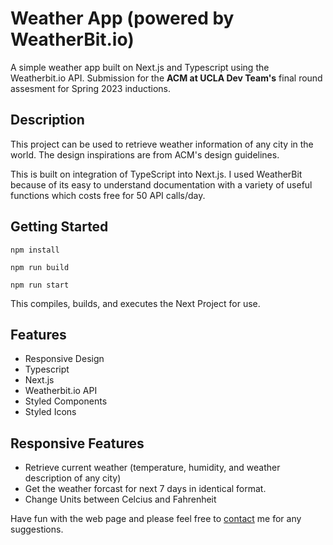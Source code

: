 # Weather App (powered by WeatherBit.io)

A simple weather app built on Next.js and Typescript using the Weatherbit.io API. Submission for the **ACM at UCLA Dev Team's** final round assesment for Spring 2023 inductions. 


## Description

This project can be used to retrieve weather information of any city in the world. The design inspirations are from ACM's design guidelines. 

This is built on integration of TypeScript into Next.js. I used WeatherBit because of its easy to understand documentation with a variety of useful functions which costs free for 50 API calls/day. 

## Getting Started

```
npm install
```
``` 
npm run build 
```
```
npm run start
```
This compiles, builds, and executes the Next Project for use. 


## Features
- Responsive Design
- Typescript
- Next.js
- Weatherbit.io API
- Styled Components
- Styled Icons

## Responsive Features
- Retrieve current weather (temperature, humidity, and weather description of any city)
- Get the weather forcast for next 7 days in identical format.
- Change Units between Celcius and Fahrenheit 


Have fun with the web page and please feel free to [contact](mailto:utkarshlal@gmail.com) me for any suggestions. 